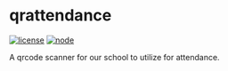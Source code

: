 # qrattendance

[![license](https://img.shields.io/github/license/mashape/apistatus.svg)](http://colevahey.github.io/qrattendance)
[![node](https://img.shields.io/node/v/gh-badges.svg)](http://colevahey.github.io/qrattendance)

A qrcode scanner for our school to utilize for attendance.
